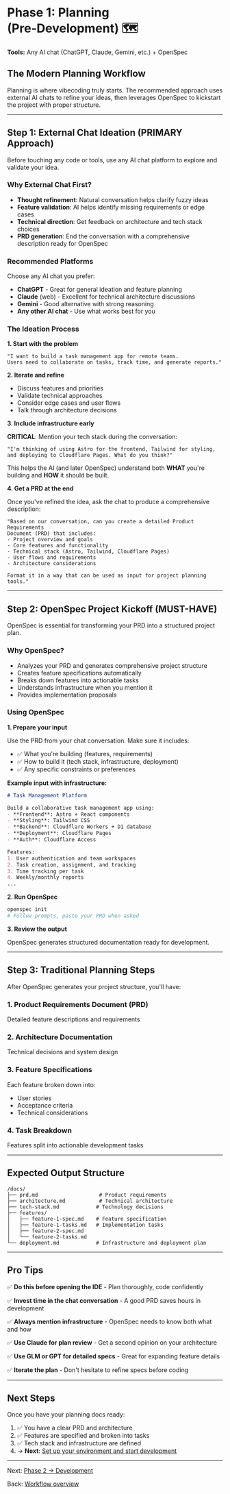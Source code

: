 # Phase 1: Planning (Pre‑Development) 🗺️

**Tools:** Any AI chat (ChatGPT, Claude, Gemini, etc.) + OpenSpec

## The Modern Planning Workflow

Planning is where vibecoding truly starts. The recommended approach uses external AI chats to refine your ideas, then leverages OpenSpec to kickstart the project with proper structure.

---

## Step 1: External Chat Ideation (PRIMARY Approach)

Before touching any code or tools, use any AI chat platform to explore and validate your idea.

### Why External Chat First?

- **Thought refinement**: Natural conversation helps clarify fuzzy ideas
- **Feature validation**: AI helps identify missing requirements or edge cases
- **Technical direction**: Get feedback on architecture and tech stack choices
- **PRD generation**: End the conversation with a comprehensive description ready for OpenSpec

### Recommended Platforms

Choose any AI chat you prefer:
- **ChatGPT** - Great for general ideation and feature planning
- **Claude** (web) - Excellent for technical architecture discussions
- **Gemini** - Good alternative with strong reasoning
- **Any other AI chat** - Use what works best for you

### The Ideation Process

**1. Start with the problem**
```
"I want to build a task management app for remote teams.
Users need to collaborate on tasks, track time, and generate reports."
```

**2. Iterate and refine**
- Discuss features and priorities
- Validate technical approaches
- Consider edge cases and user flows
- Talk through architecture decisions

**3. Include infrastructure early**

**CRITICAL**: Mention your tech stack during the conversation:
```
"I'm thinking of using Astro for the frontend, Tailwind for styling,
and deploying to Cloudflare Pages. What do you think?"
```

This helps the AI (and later OpenSpec) understand both **WHAT** you're building and **HOW** it should be built.

**4. Get a PRD at the end**

Once you've refined the idea, ask the chat to produce a comprehensive description:
```
"Based on our conversation, can you create a detailed Product Requirements
Document (PRD) that includes:
- Project overview and goals
- Core features and functionality
- Technical stack (Astro, Tailwind, Cloudflare Pages)
- User flows and requirements
- Architecture considerations

Format it in a way that can be used as input for project planning tools."
```

---

## Step 2: OpenSpec Project Kickoff (MUST-HAVE)

OpenSpec is essential for transforming your PRD into a structured project plan.

### Why OpenSpec?

- Analyzes your PRD and generates comprehensive project structure
- Creates feature specifications automatically
- Breaks down features into actionable tasks
- Understands infrastructure when you mention it
- Provides implementation proposals

### Using OpenSpec

**1. Prepare your input**

Use the PRD from your chat conversation. Make sure it includes:
- ✅ What you're building (features, requirements)
- ✅ How to build it (tech stack, infrastructure, deployment)
- ✅ Any specific constraints or preferences

**Example input with infrastructure:**
```markdown
# Task Management Platform

Build a collaborative task management app using:
- **Frontend**: Astro + React components
- **Styling**: Tailwind CSS
- **Backend**: Cloudflare Workers + D1 database
- **Deployment**: Cloudflare Pages
- **Auth**: Cloudflare Access

Features:
1. User authentication and team workspaces
2. Task creation, assignment, and tracking
3. Time tracking per task
4. Weekly/monthly reports
...
```

**2. Run OpenSpec**

```bash
openspec init
# Follow prompts, paste your PRD when asked
```

**3. Review the output**

OpenSpec generates structured documentation ready for development.

---

## Step 3: Traditional Planning Steps

After OpenSpec generates your project structure, you'll have:

### 1. Product Requirements Document (PRD)
Detailed feature descriptions and requirements

### 2. Architecture Documentation
Technical decisions and system design

### 3. Feature Specifications
Each feature broken down into:
- User stories
- Acceptance criteria
- Technical considerations

### 4. Task Breakdown
Features split into actionable development tasks

---

## Expected Output Structure

```text
/docs/
├── prd.md                    # Product requirements
├── architecture.md           # Technical architecture
├── tech-stack.md            # Technology decisions
├── features/
│   ├── feature-1-spec.md    # Feature specification
│   ├── feature-1-tasks.md   # Implementation tasks
│   ├── feature-2-spec.md
│   └── feature-2-tasks.md
└── deployment.md            # Infrastructure and deployment plan
```

---

## Pro Tips

✅ **Do this before opening the IDE** - Plan thoroughly, code confidently

✅ **Invest time in the chat conversation** - A good PRD saves hours in development

✅ **Always mention infrastructure** - OpenSpec needs to know both what and how

✅ **Use Claude for plan review** - Get a second opinion on your architecture

✅ **Use GLM or GPT for detailed specs** - Great for expanding feature details

✅ **Iterate the plan** - Don't hesitate to refine specs before coding

---

## Next Steps

Once you have your planning docs ready:

1. ✅ You have a clear PRD and architecture
2. ✅ Features are specified and broken into tasks
3. ✅ Tech stack and infrastructure are defined
4. → **Next**: [Set up your environment and start development](./phase-2-development.md)

---

Next: [Phase 2 → Development](./phase-2-development.md)

Back: [Workflow overview](./README.md)
